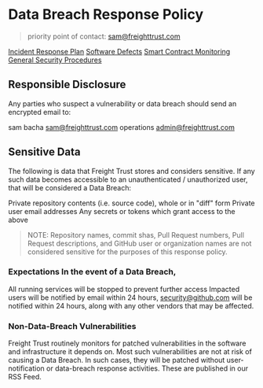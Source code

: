 # Data Breach Response Policy

> priority point of contact: sam@freighttrust.com

[Incident Response Plan](#)
[Software Defects](#)
[Smart Contract Monitoring](#)
[General Security Procedures](#)

## Responsible Disclosure

Any parties who suspect a vulnerability or data breach
should send an encrypted email to:

sam bacha <sam@freighttrust.com>
operations <admin@freighttrust.com>

## Sensitive Data

The following is data that Freight Trust stores and considers
sensitive. If any such data becomes accessible to an unauthenticated /
unauthorized user, that will be considered a Data Breach:

Private repository contents (i.e. source code), whole or in "diff" form Private
user email addresses Any secrets or tokens which grant access to the above

> NOTE: Repository names, commit shas, Pull Request numbers, Pull Request
> descriptions, and GitHub user or organization names are not considered sensitive
> for the purposes of this response policy.

### Expectations In the event of a Data Breach,

All running services will be stopped to prevent further access Impacted users
will be notified by email within 24 hours, security@github.com will be notified
within 24 hours, along with any other vendors that may be affected.

### Non-Data-Breach Vulnerabilities

Freight Trust routinely monitors for patched vulnerabilities in the software
and infrastructure it depends on. Most such vulnerabilities are not at risk of
causing a Data Breach. In such cases, they will be patched without
user-notification or data-breach response activities. These are published
in our RSS Feed.
